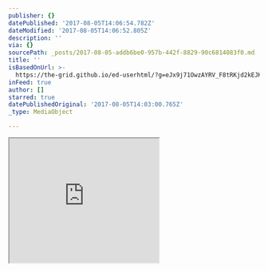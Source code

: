 ```yaml
---
publisher: {}
datePublished: '2017-08-05T14:06:54.782Z'
dateModified: '2017-08-05T14:06:52.805Z'
description: ''
via: {}
sourcePath: _posts/2017-08-05-addb6be0-957b-442f-8829-90c6814083f0.md
title: ''
isBasedOnUrl: >-
  https://the-grid.github.io/ed-userhtml/?g=eJx9j71OwzAYRV_F8tRKjd2kEJKq7cSEOrAwIYav_gmO_Ic_mwJV353QSkgsrFdHuudsUCQTM8mfUW1pVh-Zj_AO15USTGJLOccVAwdfwcMRmQiOy3D0NoBE5sBY8WpcvOwjcjSDL7HSITnkMcQSuXIHJdmIlEjIUMkwhkoEr82wpQXVowXjHzD4NcmpqAUxeK8OZVgTDRYV3W341We3-dd2l9RbMUnNnqmbLv6a7CdblejLgujiRTbBz_ZzciJ7hhlSnp3oAVA9JUvX1AlWsG6ZNZgrBx4G9VNHF7QUIyeg7Za6Ee1drZuV0E17u7yRuu_rbkLshdBtJ9qm6fqanufkPP9N-AYrYH7o
inFeed: true
author: []
starred: true
datePublishedOriginal: '2017-08-05T14:03:00.765Z'
_type: MediaObject

---
```

<iframe src="https://the-grid.github.io/ed-userhtml/?g=eJx9j71OwzAYRV_F8tRKjd2kEJKq7cSEOrAwIYav_gmO_Ic_mwJV353QSkgsrFdHuudsUCQTM8mfUW1pVh-Zj_AO15USTGJLOccVAwdfwcMRmQiOy3D0NoBE5sBY8WpcvOwjcjSDL7HSITnkMcQSuXIHJdmIlEjIUMkwhkoEr82wpQXVowXjHzD4NcmpqAUxeK8OZVgTDRYV3W341We3-dd2l9RbMUnNnqmbLv6a7CdblejLgujiRTbBz_ZzciJ7hhlSnp3oAVA9JUvX1AlWsG6ZNZgrBx4G9VNHF7QUIyeg7Za6Ee1drZuV0E17u7yRuu_rbkLshdBtJ9qm6fqanufkPP9N-AYrYH7o" height="250" style=""></iframe>